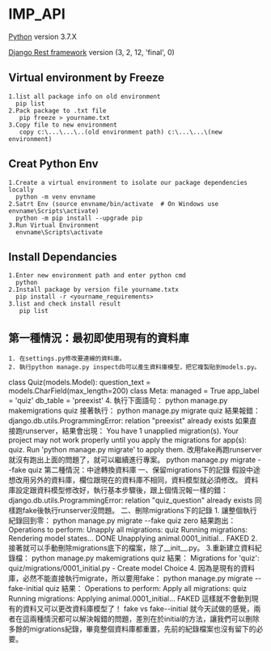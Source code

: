 # IMP_API
[Python](https://www.python.org/) version 3.7.X

[Django Rest framework](https://www.djangoproject.com/) version (3, 2, 12, 'final', 0)
## Virtual environment by Freeze
```
1.list all package info on old environment
  pip list
2.Pack package to .txt file
   pip freeze > yourname.txt
3.Copy file to new environment
   copy c:\...\...\..(old environment path) c:\...\...\(new environment)
```

## Creat Python Env
```
1.Create a virtual environment to isolate our package dependencies locally
  python -m venv envname
2.Satrt Env (source envname/bin/activate  # On Windows use envname\Scripts\activate)
  python -m pip install --upgrade pip
3.Run Virtual Environment
  envname\Scripts\activate
```

## Install Dependancies
```
1.Enter new environment path and enter python cmd
  python
2.Install package by version file yourname.txtx
  pip install -r <yourname_requirements>
3.list and check install result
   pip list
```
## 第一種情況：最初即使用現有的資料庫
	1. 在settings.py修改要連線的資料庫。
	2. 執行python manage.py inspectdb可以產生資料庫模型，把它複製貼到models.py。
class Quiz(models.Model):
    question_text = models.CharField(max_length=200)
class Meta:
        managed = True
        app_label = 'quiz'
        db_table = 'preexist'
	4. 執行下面語句：
python manage.py makemigrations quiz
接著執行：
python manage.py migrate quiz
結果報錯：
django.db.utils.ProgrammingError: relation "preexist" already exists
如果直接跑runserver，結果會出現：
You have 1 unapplied migration(s). Your project may not work properly until you apply the migrations for app(s): quiz.
Run 'python manage.py migrate' to apply them.
改用fake再跑runserver就沒有跑出上面的問題了，就可以繼續進行專案。
python manage.py migrate --fake quiz
第二種情況：中途轉換資料庫
一、保留migrations下的記錄
假設中途想改用另外的資料庫，欄位跟現在的資料庫不相同，資料模型就必須修改。
資料庫設定跟資料模型修改好，執行基本步驟後，跟上個情況報一樣的錯：
django.db.utils.ProgrammingError: relation "quiz_question" already exists
同樣跑fake後執行runserver沒問題。
二、刪除migrations下的記錄
	1. 讓整個執行紀錄回到零：
python manage.py migrate --fake quiz zero
結果跑出：
Operations to perform:
  Unapply all migrations: quiz
Running migrations:
  Rendering model states... DONE
  Unapplying animal.0001_initial... FAKED
2.接著就可以手動刪除migrations底下的檔案，除了__init__.py。
3.重新建立資料紀錄檔：
python manage.py makemigrations quiz
結果：
    Migrations for 'quiz':
  quiz/migrations/0001_initial.py
    - Create model Choice
	4. 因為是現有的資料庫，必然不能直接執行migrate，所以要用fake：
python manage.py migrate --fake-initial quiz
結果：
Operations to perform:
  Apply all migrations: quiz
Running migrations:
  Applying animal.0001_initial... FAKED
這樣就不會動到現有的資料又可以更改資料庫模型了！
fake vs fake--initial
就今天試做的感覺，兩者在這兩種情況都可以解決報錯的問題，差別在於initial的方法，讓我們可以刪除多餘的migrations紀錄，畢竟整個資料庫都重置，先前的紀錄檔案也沒有留下的必要。
